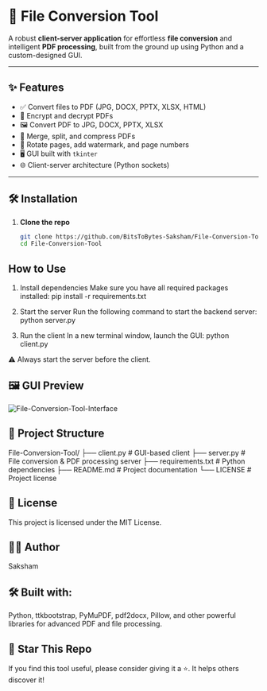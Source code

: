 # 🧰 File Conversion Tool

A robust **client-server application** for effortless **file conversion** and intelligent **PDF processing**, built from the ground up using Python and a custom-designed GUI.

---

## ✨ Features

- ✅ Convert files to PDF (JPG, DOCX, PPTX, XLSX, HTML)
- 🔐 Encrypt and decrypt PDFs
- 🖼️ Convert PDF to JPG, DOCX, PPTX, XLSX
- 🧩 Merge, split, and compress PDFs
- 🔄 Rotate pages, add watermark, and page numbers
- 🖥️ GUI built with `tkinter`
- 🌐 Client-server architecture (Python sockets)


---

## 🛠️ Installation

1. **Clone the repo**

   ```bash
   git clone https://github.com/BitsToBytes-Saksham/File-Conversion-Tool.git
   cd File-Conversion-Tool


## How to Use

1. Install dependencies
Make sure you have all required packages installed:
pip install -r requirements.txt

2. Start the server
Run the following command to start the backend server:
python server.py

3. Run the client
In a new terminal window, launch the GUI:
python client.py

⚠️ Always start the server before the client.

## 🖼️ GUI Preview

![File-Conversion-Tool-Interface](https://raw.githubusercontent.com/YourUsername/YourRepo/main/File-Conversion-Tool-Interface.png)

## 📁 Project Structure

File-Conversion-Tool/
├── client.py          # GUI-based client
├── server.py          # File conversion & PDF processing server
├── requirements.txt   # Python dependencies
├── README.md          # Project documentation
└── LICENSE            # Project license

## 📜 License

This project is licensed under the MIT License.

## 🙋‍♂️ Author

 Saksham 

## 🛠 Built with:
Python, ttkbootstrap, PyMuPDF, pdf2docx, Pillow, and other powerful libraries for advanced PDF and file processing.

## 🌟 Star This Repo

If you find this tool useful, please consider giving it a ⭐. It helps others discover it!
